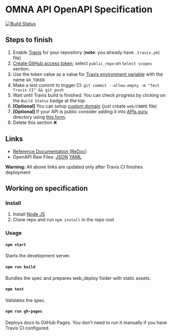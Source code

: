 # OMNA API OpenAPI Specification
[![Build Status](https://travis-ci.com/cenit-io/eCapi.svg?branch=master)](https://travis-ci.com/cenit-io/eCapi)
## Steps to finish

1. Enable [Travis](https://docs.travis-ci.com/user/getting-started/#To-get-started-with-Travis-CI%3A) for your repository (**note**: you already have `.travis.yml` file)
1. [Create GitHub access token](https://help.github.com/articles/creating-an-access-token-for-command-line-use/); select `public_repo` on `Select scopes` section.
1. Use the token value as a value for [Travis environment variable](https://docs.travis-ci.com/user/environment-variables/#Defining-Variables-in-Repository-Settings) with the name `GH_TOKEN`
1. Make a test commit to trigger CI: `git commit --allow-empty -m "Test Travis CI" && git push`
1. Wait until Travis build is finished. You can check progress by clicking on the `Build Status` badge at the top
1. **[Optional]** You can setup [custom domain](https://help.github.com/articles/using-a-custom-domain-with-github-pages/) (just create `web/CNAME` file)
1. **[Optional]** If your API is public consider adding it into [APIs.guru](https://APIs.guru) directory using [this form](https://apis.guru/add-api/).
1. Delete this section ❌

## Links

- [Reference Documentation (ReDoc)](https://cenit-io.github.io/eCapi/)
- OpenAPI Raw Files: [JSON](https://cenit-io.github.io/eCapi/openapi.json) [YAML](https://cenit-io.github.io/eCapi/openapi.yaml)

**Warning:** All above links are updated only after Travis CI finishes deployment

## Working on specification
### Install

1. Install [Node JS](https://nodejs.org/)
2. Clone repo and run `npm install` in the repo root

### Usage

#### `npm start`
Starts the development server.

#### `npm run build`
Bundles the spec and prepares web_deploy folder with static assets.

#### `npm test`
Validates the spec.

#### `npm run gh-pages`
Deploys docs to GitHub Pages. You don't need to run it manually if you have Travis CI configured.

